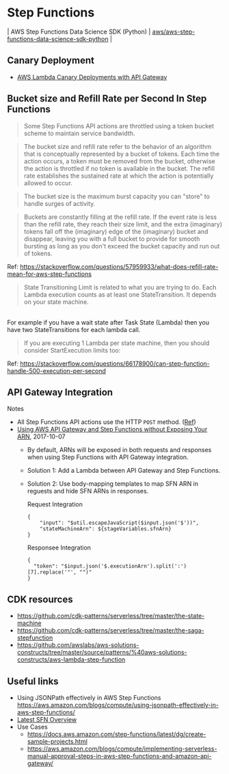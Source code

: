 # Step Functions

| AWS Step Functions Data Science SDK (Python) | [aws/aws-step-functions-data-science-sdk-python](https://github.com/aws/aws-step-functions-data-science-sdk-python) |


## Canary Deployment

- [AWS Lambda Canary Deployments with API Gateway](https://blog.thundra.io/aws-lambda-canary-deployments-with-api-gateway)

## Bucket size and Refill Rate per Second In Step Functions

> Some Step Functions API actions are throttled using a token bucket scheme to maintain service bandwidth.

> The bucket size and refill rate refer to the behavior of an algorithm that is conceptually represented by a bucket of tokens. Each time the action occurs, a token must be removed from the bucket, otherwise the action is throttled if no token is available in the bucket.
> The refill rate establishes the sustained rate at which the action is potentially allowed to occur.

> The bucket size is the maximum burst capacity you can "store" to handle surges of activity.

> Buckets are constantly filling at the refill rate. If the event rate is less than the refill rate, they reach their size limit, and the extra (imaginary) tokens fall off the (imaginary) edge of the (imaginary) bucket and disappear, leaving you with a full bucket to provide for smooth bursting as long as you don't exceed the bucket capacity and run out of tokens.

Ref: https://stackoverflow.com/questions/57959933/what-does-refill-rate-mean-for-aws-step-functions


> State Transitioning Limit is related to what you are trying to do. Each Lambda execution counts as at least one StateTransition. It depends on your state machine.
<br>
For example if you have a wait state after Task State (Lambda) then you have two StateTransitions for each lambda call.

> If you are executing 1 Lambda per state machine, then you should consider StartExecution limits too:

Ref: https://stackoverflow.com/questions/66178900/can-step-function-handle-500-execution-per-second


## API Gateway Integration

Notes
- All Step Functions API actions use the HTTP `POST` method. ([Ref](https://docs.aws.amazon.com/step-functions/latest/dg/tutorial-api-gateway.html))
- [Using AWS API Gateway and Step Functions without Exposing Your ARN](https://medium.com/@cody_green/using-aws-api-gateway-and-step-functions-without-exposing-your-arn-ce94a88fa594), 2017-10-07
    - By default, ARNs will be exposed in both requests and responses when using Step Functions with API Gateway integration.
    - Solution 1: Add a Lambda between API Gateway and Step Functions.
    - Solution 2: Use body-mapping templates to map SFN ARN in reguests and hide SFN ARNs in responses.

        Request Integration
        ```
        {
            "input": "$util.escapeJavaScript($input.json('$'))",
            "stateMachineArn": ${stageVariables.sfnArn}
        }
        ```

        Responsee Integration
        ```
        {
          "token": "$input.json('$.executionArn').split(':')[7].replace('"', "")"
        }
        ```

## CDK resources
- https://github.com/cdk-patterns/serverless/tree/master/the-state-machine
- https://github.com/cdk-patterns/serverless/tree/master/the-saga-stepfunction
- https://github.com/awslabs/aws-solutions-constructs/tree/master/source/patterns/%40aws-solutions-constructs/aws-lambda-step-function

## Useful links
- Using JSONPath effectively in AWS Step Functions https://aws.amazon.com/blogs/compute/using-jsonpath-effectively-in-aws-step-functions/
- [Latest SFN Overview](https://docs.aws.amazon.com/step-functions/latest/dg/how-step-functions-works.html)
- Use Cases
    - https://docs.aws.amazon.com/step-functions/latest/dg/create-sample-projects.html
    - https://aws.amazon.com/blogs/compute/implementing-serverless-manual-approval-steps-in-aws-step-functions-and-amazon-api-gateway/
